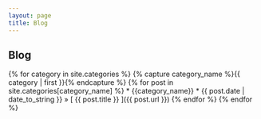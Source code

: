 ```yaml
---
layout: page
title: Blog
---
```


## Blog

{% for category in site.categories %}
    {% capture category_name %}{{ category | first }}{% endcapture %}
    {% for post in site.categories[category_name] %}
    * {{category_name}}
      * {{ post.date | date_to_string }} &raquo; [ {{ post.title }} ]({{ post.url }})
    {% endfor %}
{% endfor %}
